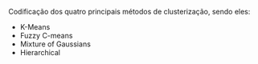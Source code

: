 Codificação dos quatro principais métodos de clusterização, sendo eles:
- K-Means
- Fuzzy C-means
- Mixture of Gaussians
- Hierarchical
